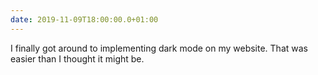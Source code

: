 ```yaml
---
date: 2019-11-09T18:00:00.0+01:00
---
```


I finally got around to implementing dark mode on my website. That was easier than I thought it might be.